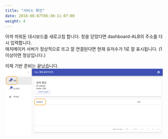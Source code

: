 ```yaml
---
title: "서비스 확인"
date: 2018-08-07T08:30:11-07:00
weight: 4
---
```


아까 띄워둔 대시보드를 새로고침 합니다. 창을 닫았다면 dashboard-ALB의 주소를 다시 입력합니다.<br>
매치메이커 서버가 정상적으로 뜨고 잘 연결된다면 현재 유저수가 1로 잘 표시됩니다. (1 이상이면 정상입니다.)

이제 기반 준비는 끝났습니다.
![Example Service](/images/tic-tac-toe/hol-ready.png)